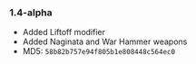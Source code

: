 ### 1.4-alpha
* Added Liftoff modifier
* Added Naginata and War Hammer weapons
* MD5: `58b82b757e94f805b1e808448c564ec0`
